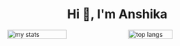 <div align="center">
  <h1>Hi 👋, I'm Anshika</h1>
</div>


<div style="display: flex; justify-content: space-between;">
  <img alt="my stats" width="52%" src="https://github-readme-stats.vercel.app/api?username=Anshika14528&show_icons=true"/>
  <img alt="top langs" width="45%" src="https://github-readme-stats.vercel.app/api/top-langs/?username=Anshika14528&layout=compact"/>
</div>


<!--
**Anshika14528/Anshika14528** is a ✨ _special_ ✨ repository because its `README.md` (this file) appears on your GitHub profile.

Here are some ideas to get you started:

- 🔭 I’m currently working on ...
- 🌱 I’m currently learning ...
- 👯 I’m looking to collaborate on ...
- 🤔 I’m looking for help with ...
- 💬 Ask me about ...
- 📫 How to reach me: ...
- 😄 Pronouns: ...
- ⚡ Fun fact: ...
-->
